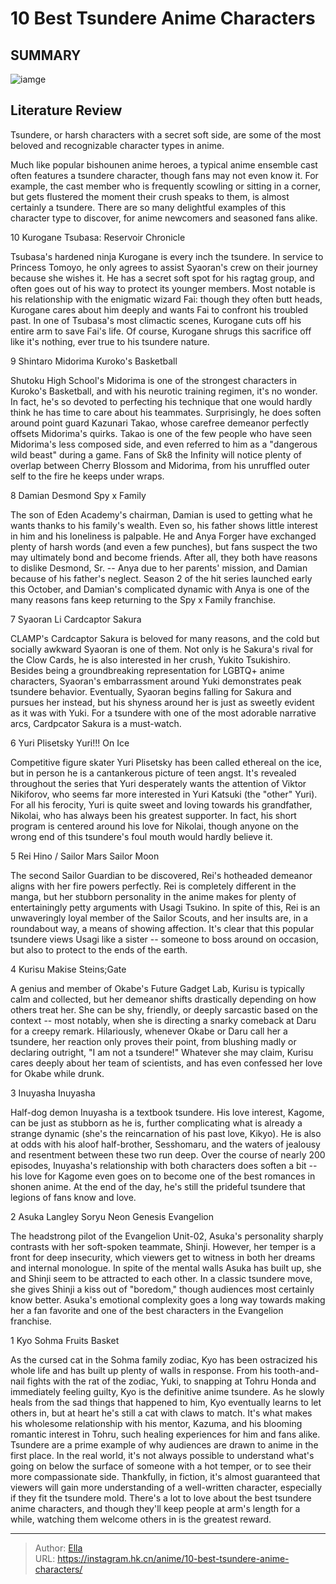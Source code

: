# 10 Best Tsundere Anime Characters


## SUMMARY 

![iamge](https://static1.srcdn.com/wordpress/wp-content/uploads/2023/10/tsundere.jpg)

## Literature Review

Tsundere, or harsh characters with a secret soft side, are some of the most beloved and recognizable character types in anime.





Much like popular bishounen anime heroes, a typical anime ensemble cast often features a tsundere character, though fans may not even know it. For example, the cast member who is frequently scowling or sitting in a corner, but gets flustered the moment their crush speaks to them, is almost certainly a tsundere. There are so many delightful examples of this character type to discover, for anime newcomers and seasoned fans alike.









 








 10  Kurogane 
Tsubasa: Reservoir Chronicle
        

Tsubasa&#39;s hardened ninja Kurogane is every inch the tsundere. In service to Princess Tomoyo, he only agrees to assist Syaoran&#39;s crew on their journey because she wishes it. He has a secret soft spot for his ragtag group, and often goes out of his way to protect its younger members. Most notable is his relationship with the enigmatic wizard Fai: though they often butt heads, Kurogane cares about him deeply and wants Fai to confront his troubled past. In one of Tsubasa&#39;s most climactic scenes, Kurogane cuts off his entire arm to save Fai&#39;s life. Of course, Kurogane shrugs this sacrifice off like it&#39;s nothing, ever true to his tsundere nature.





 9  Shintaro Midorima 
Kuroko&#39;s Basketball
        

Shutoku High School&#39;s Midorima is one of the strongest characters in Kuroko&#39;s Basketball, and with his neurotic training regimen, it&#39;s no wonder. In fact, he&#39;s so devoted to perfecting his technique that one would hardly think he has time to care about his teammates. Surprisingly, he does soften around point guard Kazunari Takao, whose carefree demeanor perfectly offsets Midorima&#39;s quirks. Takao is one of the few people who have seen Midorima&#39;s less composed side, and even referred to him as a &#34;dangerous wild beast&#34; during a game. Fans of Sk8 the Infinity will notice plenty of overlap between Cherry Blossom and Midorima, from his unruffled outer self to the fire he keeps under wraps.





 8  Damian Desmond 
Spy x Family
        

The son of Eden Academy&#39;s chairman, Damian is used to getting what he wants thanks to his family&#39;s wealth. Even so, his father shows little interest in him and his loneliness is palpable. He and Anya Forger have exchanged plenty of harsh words (and even a few punches), but fans suspect the two may ultimately bond and become friends. After all, they both have reasons to dislike Desmond, Sr. -- Anya due to her parents&#39; mission, and Damian because of his father&#39;s neglect. Season 2 of the hit series launched early this October, and Damian&#39;s complicated dynamic with Anya is one of the many reasons fans keep returning to the Spy x Family franchise.





 7  Syaoran Li 
Cardcaptor Sakura
        

CLAMP&#39;s Cardcaptor Sakura is beloved for many reasons, and the cold but socially awkward Syaoran is one of them. Not only is he Sakura&#39;s rival for the Clow Cards, he is also interested in her crush, Yukito Tsukishiro. Besides being a groundbreaking representation for LGBTQ&#43; anime characters, Syaoran&#39;s embarrassment around Yuki demonstrates peak tsundere behavior. Eventually, Syaoran begins falling for Sakura and pursues her instead, but his shyness around her is just as sweetly evident as it was with Yuki. For a tsundere with one of the most adorable narrative arcs, Cardpcator Sakura is a must-watch.





 6  Yuri Plisetsky 
Yuri!!! On Ice
        

Competitive figure skater Yuri Plisetsky has been called ethereal on the ice, but in person he is a cantankerous picture of teen angst. It&#39;s revealed throughout the series that Yuri desperately wants the attention of Viktor Nikiforov, who seems far more interested in Yuri Katsuki (the &#34;other&#34; Yuri). For all his ferocity, Yuri is quite sweet and loving towards his grandfather, Nikolai, who has always been his greatest supporter. In fact, his short program is centered around his love for Nikolai, though anyone on the wrong end of this tsundere&#39;s foul mouth would hardly believe it.





 5  Rei Hino / Sailor Mars 
Sailor Moon
        

The second Sailor Guardian to be discovered, Rei&#39;s hotheaded demeanor aligns with her fire powers perfectly. Rei is completely different in the manga, but her stubborn personality in the anime makes for plenty of entertainingly petty arguments with Usagi Tsukino. In spite of this, Rei is an unwaveringly loyal member of the Sailor Scouts, and her insults are, in a roundabout way, a means of showing affection. It&#39;s clear that this popular tsundere views Usagi like a sister -- someone to boss around on occasion, but also to protect to the ends of the earth.





 4  Kurisu Makise 
Steins;Gate
        

A genius and member of Okabe&#39;s Future Gadget Lab, Kurisu is typically calm and collected, but her demeanor shifts drastically depending on how others treat her. She can be shy, friendly, or deeply sarcastic based on the context -- most notably, when she is directing a snarky comeback at Daru for a creepy remark. Hilariously, whenever Okabe or Daru call her a tsundere, her reaction only proves their point, from blushing madly or declaring outright, &#34;I am not a tsundere!&#34; Whatever she may claim, Kurisu cares deeply about her team of scientists, and has even confessed her love for Okabe while drunk.





 3  Inuyasha 
Inuyasha
        

Half-dog demon Inuyasha is a textbook tsundere. His love interest, Kagome, can be just as stubborn as he is, further complicating what is already a strange dynamic (she&#39;s the reincarnation of his past love, Kikyo). He is also at odds with his aloof half-brother, Sesshomaru, and the waters of jealousy and resentment between these two run deep. Over the course of nearly 200 episodes, Inuyasha&#39;s relationship with both characters does soften a bit -- his love for Kagome even goes on to become one of the best romances in shonen anime. At the end of the day, he&#39;s still the prideful tsundere that legions of fans know and love.





 2  Asuka Langley Soryu 
Neon Genesis Evangelion
        

The headstrong pilot of the Evangelion Unit-02, Asuka&#39;s personality sharply contrasts with her soft-spoken teammate, Shinji. However, her temper is a front for deep insecurity, which viewers get to witness in both her dreams and internal monologue. In spite of the mental walls Asuka has built up, she and Shinji seem to be attracted to each other. In a classic tsundere move, she gives Shinji a kiss out of &#34;boredom,&#34; though audiences most certainly know better. Asuka&#39;s emotional complexity goes a long way towards making her a fan favorite and one of the best characters in the Evangelion franchise.





 1  Kyo Sohma 
Fruits Basket
        

As the cursed cat in the Sohma family zodiac, Kyo has been ostracized his whole life and has built up plenty of walls in response. From his tooth-and-nail fights with the rat of the zodiac, Yuki, to snapping at Tohru Honda and immediately feeling guilty, Kyo is the definitive anime tsundere. As he slowly heals from the sad things that happened to him, Kyo eventually learns to let others in, but at heart he&#39;s still a cat with claws to match. It&#39;s what makes his wholesome relationship with his mentor, Kazuma, and his blooming romantic interest in Tohru, such healing experiences for him and fans alike.
Tsundere are a prime example of why audiences are drawn to anime in the first place. In the real world, it&#39;s not always possible to understand what&#39;s going on below the surface of someone with a hot temper, or to see their more compassionate side. Thankfully, in fiction, it&#39;s almost guaranteed that viewers will gain more understanding of a well-written character, especially if they fit the tsundere mold. There&#39;s a lot to love about the best tsundere anime characters, and though they&#39;ll keep people at arm&#39;s length for a while, watching them welcome others in is the greatest reward.

---

> Author: [Ella](https://instagram.hk.cn/)  
> URL: https://instagram.hk.cn/anime/10-best-tsundere-anime-characters/  

